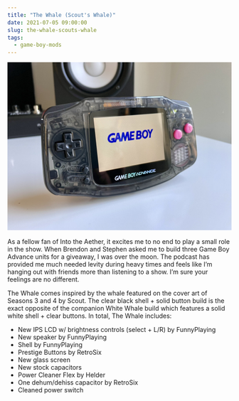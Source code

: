 ```yaml
---
title: "The Whale (Scout's Whale)"
date: 2021-07-05 09:00:00
slug: the-whale-scouts-whale
tags:
  - game-boy-mods
---
```


![The Whale (Scout's Whale)](the-whale-scouts-whale.jpeg)

As a fellow fan of Into the Aether, it excites me to no end to play a small role in the show. When Brendon and Stephen asked me to build three Game Boy Advance units for a giveaway, I was over the moon. The podcast has provided me much needed levity during heavy times and feels like I’m hanging out with friends more than listening to a show. I’m sure your feelings are no different.

The Whale comes inspired by the whale featured on the cover art of Seasons 3 and 4 by Scout. The clear black shell + solid button build is the exact opposite of the companion White Whale build which features a solid white shell + clear buttons. In total, The Whale includes:

- New IPS LCD w/ brightness controls (select + L/R) by FunnyPlaying
- New speaker by FunnyPlaying
- Shell by FunnyPlaying
- Prestige Buttons by RetroSix
- New glass screen
- New stock capacitors
- Power Cleaner Flex by Helder
- One dehum/dehiss capacitor by RetroSix
- Cleaned power switch
